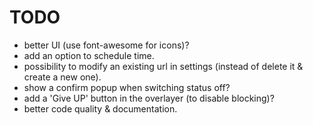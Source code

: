 TODO
====

- better UI (use font-awesome for icons)?
- add an option to schedule time.
- possibility to modify an existing url in settings (instead of delete it & create a new one).
- show a confirm popup when switching status off?
- add a 'Give UP' button in the overlayer (to disable blocking)?
- better code quality & documentation.
